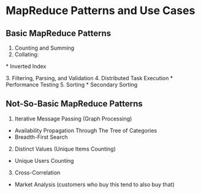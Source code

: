 <h1>MapReduce Patterns and Use Cases</h1>

## Basic MapReduce Patterns
1. Counting and Summing
2. Collating:
  <p>* Inverted Index</p>
3. Filtering, Parsing, and Validation
4. Distributed Task Execution
  * Performance Testing
5. Sorting
  * Secondary Sorting

## Not-So-Basic MapReduce Patterns
1. Iterative Message Passing (Graph Processing)
  * Availability Propagation Through The Tree of Categories
  * Breadth-First Search
2. Distinct Values (Unique Items Counting)
  * Unique Users Counting
3. Cross-Correlation
  * Market Analysis (customers who buy this tend to also buy that)
